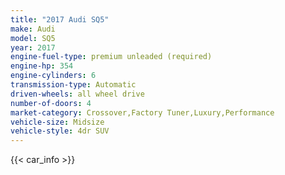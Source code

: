 ```yaml
---
title: "2017 Audi SQ5"
make: Audi
model: SQ5
year: 2017
engine-fuel-type: premium unleaded (required)
engine-hp: 354
engine-cylinders: 6
transmission-type: Automatic
driven-wheels: all wheel drive
number-of-doors: 4
market-category: Crossover,Factory Tuner,Luxury,Performance
vehicle-size: Midsize
vehicle-style: 4dr SUV
---
```


{{< car_info >}}

